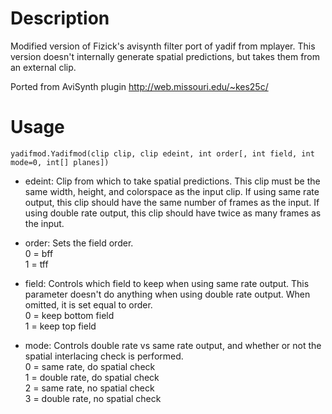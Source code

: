 Description
===========

Modified version of Fizick's avisynth filter port of yadif from mplayer. This version doesn't internally generate spatial predictions, but takes them from an external clip.

Ported from AviSynth plugin http://web.missouri.edu/~kes25c/


Usage
=====

    yadifmod.Yadifmod(clip clip, clip edeint, int order[, int field, int mode=0, int[] planes])

- edeint: Clip from which to take spatial predictions. This clip must be the same width, height, and colorspace as the input clip. If using same rate output, this clip should have the same number of frames as the input. If using double rate output, this clip should have twice as many frames as the input.

- order: Sets the field order.<br />
0 = bff<br />
1 = tff

- field: Controls which field to keep when using same rate output. This parameter doesn't do anything when using double rate output. When omitted, it is set equal to order.<br />
0 = keep bottom field<br />
1 = keep top field

- mode: Controls double rate vs same rate output, and whether or not the spatial interlacing check is performed.<br />
0 = same rate, do spatial check<br />
1 = double rate, do spatial check<br />
2 = same rate, no spatial check<br />
3 = double rate, no spatial check
